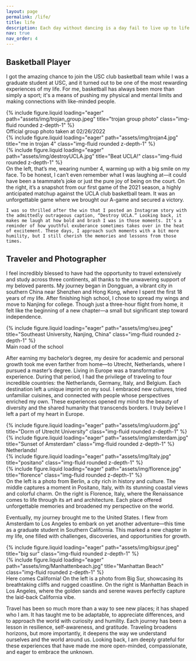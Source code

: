```yaml
---
layout: page
permalink: /life/
title: life
description: Each day without dancing is a day fail to live up to life
nav: true
nav_order: 4
---
```


## Basketball Player

I got the amazing chance to join the USC club basketball team while I was a graduate student at USC, and it turned out to be one of the most rewarding experiences of my life. For me, basketball has always been more than simply a sport; it's a means of pushing my physical and mental limits and making connections with like-minded people.

<div class="row">
    <div class="col-sm mt-3 mt-md-0">
        {% include figure.liquid loading="eager" path="assets/img/trojan_group.jpeg" title="trojan group photo" class="img-fluid rounded z-depth-1" %}
    </div>
</div>
<div class="caption">
    Official group photo taken at 02/26/2022
</div>

<div class="row">
    <div class="col-sm mt-3 mt-md-0">
        {% include figure.liquid loading="eager" path="assets/img/trojan4.jpg" title="me in trojan 4" class="img-fluid rounded z-depth-1" %}
    </div>
    <div class="col-sm mt-3 mt-md-0">
        {% include figure.liquid loading="eager" path="assets/img/destroyUCLA.jpg" title="Beat UCLA!" class="img-fluid rounded z-depth-1" %}
    </div>
</div>
<div class="caption">
    On the left, that’s me, wearing number 4, warming up with a big smile on my face. To be honest, I can’t even remember what I was laughing at—it could have been a teammate’s joke or just the pure joy of being on the court. On the right, it’s a snapshot from our first game of the 2021 season, a highly anticipated matchup against the UCLA club basketball team. It was an unforgettable game where we brought our A-game and secured a victory.

    I was so thrilled after the win that I posted an Instagram story with the admittedly outrageous caption, “Destroy UCLA.” Looking back, it makes me laugh at how bold and brash I was in those moments. It’s a reminder of how youthful exuberance sometimes takes over in the heat of excitement. These days, I approach such moments with a bit more humility, but I still cherish the memories and lessons from those times.
</div>

## Traveler and Photographer

I feel incredibly blessed to have had the opportunity to travel extensively and study across three continents, all thanks to the unwavering support of my beloved parents. My journey began in Dongguan, a vibrant city in southern China near Shenzhen and Hong Kong, where I spent the first 18 years of my life. After finishing high school, I chose to spread my wings and move to Nanjing for college. Though just a three-hour flight from home, it felt like the beginning of a new chapter—a small but significant step toward independence.

<div class="row">
    <div class="col-sm mt-3 mt-md-0">
        {% include figure.liquid loading="eager" path="assets/img/seu.jpeg" title="Southeast University, Nanjing, China" class="img-fluid rounded z-depth-1" %}
    </div>
</div>
<div class="caption">
    Main road of the school
</div>

After earning my bachelor’s degree, my desire for academic and personal growth took me even farther from home—to Utrecht, Netherlands, where I pursued a master’s degree. Living in Europe was a transformative experience. During that period, I had the privilege of traveling to four incredible countries: the Netherlands, Germany, Italy, and Belgium. Each destination left a unique imprint on my soul. I embraced new cultures, tried unfamiliar cuisines, and connected with people whose perspectives enriched my own. These experiences opened my mind to the beauty of diversity and the shared humanity that transcends borders. I truly believe I left a part of my heart in Europe.

<div class="row">
    <div class="col-sm mt-3 mt-md-0">
        {% include figure.liquid loading="eager" path="assets/img/uudorm.jpg" title="Dorm of Utrecht University" class="img-fluid rounded z-depth-1" %}
    </div>
    <div class="col-sm mt-3 mt-md-0">
        {% include figure.liquid loading="eager" path="assets/img/amsterdam.jpg" title="Sunset of Amsterdam" class="img-fluid rounded z-depth-1" %}
    </div>
</div>
<div class="caption">
    Netherlands!
</div>

<div class="row">
    <div class="col-sm mt-3 mt-md-0">
        {% include figure.liquid loading="eager" path="assets/img/Italy.jpg" title="positano" class="img-fluid rounded z-depth-1" %}
    </div>
    <div class="col-sm mt-3 mt-md-0">
        {% include figure.liquid loading="eager" path="assets/img/florence.jpg" title="florence" class="img-fluid rounded z-depth-1" %}
    </div>
</div>
<div class="caption">
    On the left is a photo from Berlin, a city rich in history and culture. The middle captures a moment in Positano, Italy, with its stunning coastal views and colorful charm. On the right is Florence, Italy, where the Renaissance comes to life through its art and architecture. Each place offered unforgettable memories and broadened my perspective on the world. 
</div>

Eventually, my journey brought me to the United States. I flew from Amsterdam to Los Angeles to embark on yet another adventure—this time as a graduate student in Southern California. This marked a new chapter in my life, one filled with challenges, discoveries, and opportunities for growth.

<div class="row">
    <div class="col-sm mt-3 mt-md-0">
        {% include figure.liquid loading="eager" path="assets/img/bigsur.jpeg" title="big sur" class="img-fluid rounded z-depth-1" %}
    </div>
    <div class="col-sm mt-3 mt-md-0">
        {% include figure.liquid loading="eager" path="assets/img/Manhattenbeach.jpg" title="Manhattan Beach" class="img-fluid rounded z-depth-1" %}
    </div>
</div>
<div class="caption">
    Here comes California! On the left is a photo from Big Sur, showcasing its breathtaking cliffs and rugged coastline. On the right is Manhattan Beach in Los Angeles, where the golden sands and serene waves perfectly capture the laid-back California vibe. 
</div>

Travel has been so much more than a way to see new places; it has shaped who I am. It has taught me to be adaptable, to appreciate differences, and to approach the world with curiosity and humility. Each journey has been a lesson in resilience, self-awareness, and gratitude. Traveling broadens horizons, but more importantly, it deepens the way we understand ourselves and the world around us. Looking back, I am deeply grateful for these experiences that have made me more open-minded, compassionate, and eager to embrace the unknown.
